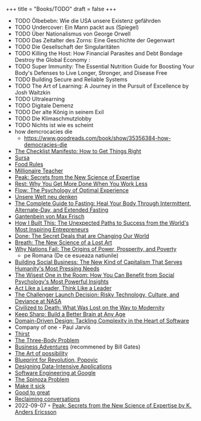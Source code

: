 +++
title = "Books/TODO"
draft = false
+++

-   TODO Ölbebebn: Wie die USA unsere Existenz gefährden
-   TODO Undercover: Ein Mann packt aus (Spiegel)
-   TODO Über Nationalismus von George Orwell
-   TODO Das Zeitalter des Zorns: Eine Geschichte der Gegenwart
-   TODO Die Gesellschaft der Singularitäten
-   TODO Killing the Host: How Financial Parasites and Debt Bondage Destroy the Global Economy :
-   TODO Super Immunity: The Essential Nutrition Guide for Boosting Your Body's Defenses to Live Longer, Stronger, and Disease Free
-   TODO Building Secure and Reliable Systems
-   TODO The Art of Learning: A Journey in the Pursuit of Excellence by Josh Waitzkin
-   TODO Ultralearning
-   TODO Digitale Demenz
-   TODO Der alte König in seinem Exil
-   TODO Die Klimaschmutzlobby
-   TODO Nichts ist wie es scheint
-   how demcrocacies die
    -   <https://www.goodreads.com/book/show/35356384-how-democracies-die>
-   [The Checklist Manifesto: How to Get Things Right](https://www.goodreads.com/book/show/6667514-the-checklist-manifesto)
-   [Sursa](https://www.amazon.com/Sursa-Romanian-Tara-Swart/dp/6067223929)
-   [Food Rules](https://www.goodreads.com/book/show/7015635-food-rules)
-   [Millionaire Teacher](https://www.goodreads.com/book/show/11737840-millionaire-teacher)
-   [Peak: Secrets from the New Science of Expertise](https://www.goodreads.com/book/show/26312997-peak)
-   [Rest: Why You Get More Done When You Work Less](https://www.goodreads.com/book/show/29502354-rest)
-   [Flow: The Psychology of Optimal Experience](https://www.goodreads.com/book/show/66354.Flow?ac=1&from_search=true&qid=fw16WFcGP9&rank=1)
-   [Unsere Welt neu denken](https://www.goodreads.com/book/show/51845311-unsere-welt-neu-denken)
-   [The Complete Guide to Fasting: Heal Your Body Through Intermittent, Alternate-Day, and Extended Fasting](https://www.goodreads.com/book/show/32670670-the-complete-guide-to-fasting)
-   [Gantenbein von Max Frisch](https://www.goodreads.com/book/show/74183.Gantenbein)
-   [How I Built This: The Unexpected Paths to Success from the World's Most Inspiring Entrepreneurs](https://www.goodreads.com/en/book/show/48930275)
-   [Done: The Secret Deals that are Changing Our World](https://www.goodreads.com/book/show/35839667-done)
-   [Breath: The New Science of a Lost Art](https://www.goodreads.com/book/show/48890486-breath)
-   [Why Nations Fail: The Origins of Power, Prosperity, and Poverty](https://www.goodreads.com/book/show/12158480-why-nations-fail)
    -   pe Romana (De ce esueaza natiunile)
-   [Building Social Business: The New Kind of Capitalism That Serves Humanity's Most Pressing Needs](https://www.goodreads.com/book/show/7721946-building-social-business)
-   [The Wisest One in the Room: How You Can Benefit from Social Psychology's Most Powerful Insights](https://www.goodreads.com/book/show/25205421-the-wisest-one-in-the-room)
-   [Act Like a Leader, Think Like a Leader](https://www.goodreads.com/book/show/21413975-act-like-a-leader-think-like-a-leader)
-   [The Challenger Launch Decision: Risky Technology, Culture, and Deviance at NASA](https://www.goodreads.com/book/show/995029.The_Challenger_Launch_Decision)
-   [Civilized to Death: What Was Lost on the Way to Modernity](https://www.goodreads.com/book/show/28596619-civilized-to-death)
-   [Keep Sharp: Build a Better Brain at Any Age](https://www.goodreads.com/en/book/show/52754076-keep-sharp)
-   [Domain-Driven Design: Tackling Complexity in the Heart of Software](https://www.goodreads.com/work/best_book/173058-domain-driven-design-tackling-complexity-in-the-heart-of-software)
-   Company of one - Paul Jarvis
-   [Thirst](https://www.goodreads.com/work/best_book/59198162-thirst-a-story-of-redemption-compassion-and-a-mission-to-bring-clean)
-   [The Three-Body Problem](https://www.goodreads.com/book/show/20518872-the-three-body-problem)
-   [Business Adventures](https://www.goodreads.com/book/show/4191136-business-adventures) (recommened by Bill Gates)
-   [The Art of possibility](https://www.goodreads.com/ro/book/show/85697.The_Art_of_Possibility)
-   [Blueprint for Revolution, Popovic](https://www.goodreads.com/book/show/22107280-blueprint-for-revolution)
-   [Designing Data-Intensive Applications](https://dataintensive.net/)
-   [Software Engineering at Google](https://abseil.io/resources/swe-book)
-   [The Spinoza Problem](https://www.goodreads.com/book/show/12715691-the-spinoza-problem)
-   [Make it sick](https://www.goodreads.com/book/show/18770267-make-it-stick)
-   [Good to great](https://www.goodreads.com/book/show/76865.Good_to_Great)
-   [Reclaiming conversations](https://www.goodreads.com/book/show/24612127-reclaiming-conversation)
-   2022-09-07 ◦ [Peak: Secrets from the New Science of Expertise by K. Anders Ericsson](https://www.goodreads.com/book/show/26312997-peak)
